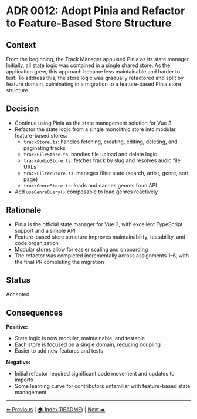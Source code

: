 # ADR 0012: Adopt Pinia and Refactor to Feature-Based Store Structure

## Context

From the beginning, the Track Manager app used Pinia as its state manager. Initially, all state logic was contained in a single shared store. As the application grew, this approach became less maintainable and harder to test. To address this, the store logic was gradually refactored and split by feature domain, culminating in a migration to a feature-based Pinia store structure.

## Decision

- Continue using Pinia as the state management solution for Vue 3
- Refactor the state logic from a single monolithic store into modular, feature-based stores:
  - `trackStore.ts`: handles fetching, creating, editing, deleting, and paginating tracks
  - `trackFileStore.ts`: handles file upload and delete logic
  - `trackAudioStore.ts`: fetches track by slug and resolves audio file URLs
  - `trackFilterStore.ts`: manages filter state (search, artist, genre, sort, page)
  - `trackGenreStore.ts`: loads and caches genres from API
- Add `useGenreQuery()` composable to load genres reactively

## Rationale

- Pinia is the official state manager for Vue 3, with excellent TypeScript support and a simple API
- Feature-based store structure improves maintainability, testability, and code organization
- Modular stores allow for easier scaling and onboarding
- The refactor was completed incrementally across assignments 1–6, with the final PR completing the migration

## Status

Accepted

## Consequences

**Positive:**

- State logic is now modular, maintainable, and testable
- Each store is focused on a single domain, reducing coupling
- Easier to add new features and tests

**Negative:**

- Initial refactor required significant code movement and updates to imports
- Some learning curve for contributors unfamiliar with feature-based state management

---

[⬅️ Previous](./ADR-0011-AdoptVue.md) | [🏠 Index(README)](./README.md) | [Next ➡️](./ADR-0013-AdoptGraphQL.md)

